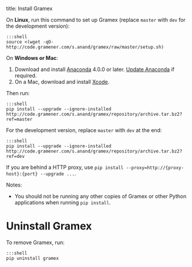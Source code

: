 title: Install Gramex

On **Linux**, run this command to set up Gramex (replace `master` with `dev` for the development version):

    :::shell
    source <(wget -qO- http://code.gramener.com/s.anand/gramex/raw/master/setup.sh)

On **Windows or Mac**:

1. Download and install [Anaconda][anaconda] 4.0.0 or later.
   [Update Anaconda][update] if required.
2. On a Mac, download and install [Xcode][xcode].

Then run:

    :::shell
    pip install --upgrade --ignore-installed http://code.gramener.com/s.anand/gramex/repository/archive.tar.bz2?ref=master

For the development version, replace `master` with `dev` at the end:

    :::shell
    pip install --upgrade --ignore-installed http://code.gramener.com/s.anand/gramex/repository/archive.tar.bz2?ref=dev

If you are behind a HTTP proxy, use `pip install --proxy=http://{proxy-host}:{port} --upgrade ...`.

[anaconda]: http://continuum.io/downloads
[update]: http://docs.continuum.io/anaconda/install#updating-from-older-anaconda-versions
[xcode]: https://developer.apple.com/xcode/download/

Notes:

- You should not be running any other copies of Gramex or other Python
  applications when running `pip install`.


# Uninstall Gramex

To remove Gramex, run:

    :::shell
    pip uninstall gramex
